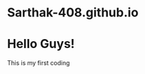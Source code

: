 # Sarthak-408.github.io
<html>
  <body>
    <h1>Hello Guys!</h1>
    <p>This is my first coding</p>
  </body></html>
    
